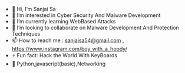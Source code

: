 - 👋 Hi, I’m Sanjai Sa
- 👀 I’m interested in Cyber Security And Malware Development
- 🌱 I’m currently learning WebBased Attacks
- 💞️ I’m looking to collaborate on Malware Development And Protection Techniques
- 📫 How to reach me : sanjaisa54@gmail.com , https://www.instagram.com/boy_with_a_hoody/
- ⚡ Fun fact: Hack the World With KeyBoards
- 🥷 Python,javascript(basic),Networking
